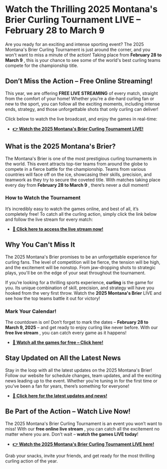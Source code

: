 # Watch the Thrilling 2025 Montana's Brier Curling Tournament LIVE – February 28 to March 9

Are you ready for an exciting and intense sporting event? The 2025 Montana's Brier Curling Tournament is just around the corner, and you won't want to miss a minute of the action! Taking place from **February 28 to March 9** , this is your chance to see some of the world's best curling teams compete for the championship title.

## Don’t Miss the Action – Free Online Streaming!

This year, we are offering **FREE LIVE STREAMING** of every match, straight from the comfort of your home! Whether you're a die-hard curling fan or new to the sport, you can follow all the exciting moments, including intense ends, strategy, and those unforgettable shots that only curling can deliver!

Click below to watch the live broadcast, and enjoy the games in real-time:

- [**👉 Watch the 2025 Montana's Brier Curling Tournament LIVE!**](https://tinyurl.com/livestreamfreeo?st=2025montanasbrier&si=gh)

## What is the 2025 Montana's Brier?

The Montana's Brier is one of the most prestigious curling tournaments in the world. This event attracts top-tier teams from around the globe to compete in a fierce battle for the championship. Teams from various countries will face off on the ice, showcasing their skills, precision, and teamwork as they try to secure the coveted title. With matches taking place every day from **February 28 to March 9** , there’s never a dull moment!

### How to Watch the Tournament

It’s incredibly easy to watch the games online, and best of all, it’s completely free! To catch all the curling action, simply click the link below and follow the live stream for every match:

- [**🚨 Click here to access the live stream now!**](https://tinyurl.com/livestreamfreeo?st=2025montanasbrier&si=gh)

## Why You Can't Miss It

The 2025 Montana's Brier promises to be an unforgettable experience for curling fans. The level of competition will be fierce, the tension will be high, and the excitement will be nonstop. From jaw-dropping shots to strategic plays, you'll be on the edge of your seat throughout the tournament.

If you’re looking for a thrilling sports experience, **curling** is the game for you. Its unique combination of skill, precision, and strategy will have you hooked from the very first throw. Watch the **2025 Montana's Brier** LIVE and see how the top teams battle it out for victory!

### Mark Your Calendar!

The countdown is on! Don’t forget to mark the dates – **February 28 to March 9, 2025** – and get ready to enjoy curling like never before. With our **free live stream** , you can catch every game as it happens!

- [**🚨 Watch all the games for free – Click here!**](https://tinyurl.com/livestreamfreeo?st=2025montanasbrier&si=gh)

## Stay Updated on All the Latest News

Stay in the loop with all the latest updates on the 2025 Montana's Brier! Follow our website for schedule changes, team updates, and all the exciting news leading up to the event. Whether you're tuning in for the first time or you’ve been a fan for years, there’s something for everyone!

- [**🔔 Click here for the latest updates and news!**](https://tinyurl.com/livestreamfreeo?st=2025montanasbrier&si=gh)

## Be Part of the Action – Watch Live Now!

The 2025 Montana's Brier Curling Tournament is an event you won’t want to miss! With our **free online live stream** , you can catch all the excitement no matter where you are. Don’t wait – **watch the games LIVE today**!

- [**👉 Watch the 2025 Montana's Brier Curling Tournament LIVE here!**](https://tinyurl.com/livestreamfreeo?st=2025montanasbrier&si=gh)

Grab your snacks, invite your friends, and get ready for the most thrilling curling action of the year.

